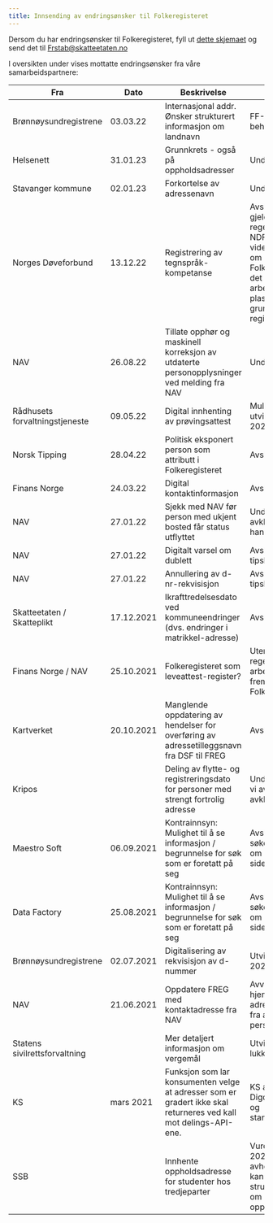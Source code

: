 ```yaml
---
title: Innsending av endringsønsker til Folkeregisteret
---
```

Dersom du har endringsønsker til Folkeregisteret, fyll ut [dette skjemaet](./Innspillskjema_FREG_v5_1.pdf) og send det til Frstab@skatteetaten.no
  
I oversikten under vises mottatte endringsønsker fra våre samarbeidspartnere:
  
 Fra | Dato | Beskrivelse |Status | 
------------|-------------------------------------|----------------|----------------
Brønnøysundregistrene|03.03.22|Internasjonal addr. Ønsker strukturert informasjon om landnavn|FF-1379 Under behandling
Helsenett|31.01.23|Grunnkrets - også på oppholdsadresser|Under behandling
Stavanger kommune|02.01.23|Forkortelse av adressenavn|Under behandling
Norges Døveforbund|13.12.22|Registrering av tegnspråk-kompetanse|Avslått, utenfor gjeldende regelverk. Dersom NDF ønsker å jobbe videre med forslag om registrering i Folkeregisteret, må det igangsettes et arbeid for å få på plass et rettslig grunnlag for registrering
NAV|26.08.22|Tillate opphør og maskinell korreksjon av utdaterte personopplysninger ved melding fra NAV|Under behandling
Rådhusets forvaltningstjeneste|09.05.22|Digital innhenting av prøvingsattest|Mulig utviklingstiltak 2024
Norsk Tipping|28.04.22|Politisk eksponert person som attributt i Folkeregisteret|Avslått
Finans Norge|24.03.22|Digital kontaktinformasjon|Avslått
NAV|27.01.22|Sjekk med NAV før person med ukjent bosted får status utflyttet|Under arbeid, vi avklarer juridisk handlingsrom
NAV|27.01.22|Digitalt varsel om dublett|Avslått, kan bruke tipskanal
NAV|27.01.22|Annullering av d-nr-rekvisisjon|Avslått, kan bruke tipskanal
Skatteetaten / Skatteplikt|17.12.2021|Ikrafttredelsesdato ved kommuneendringer (dvs. endringer i matrikkel-adresse)|Avslått
Finans Norge / NAV|25.10.2021|Folkeregisteret som leveattest-register?|Utenfor dagens regelverk. Tas inn i arbeidet med fremtidens Folkeregister
Kartverket|20.10.2021|Manglende oppdatering av hendelser for overføring av adressetilleggsnavn fra DSF til FREG|Avslått. 
Kripos||Deling av flytte- og registreringsdato for personer med strengt fortrolig adresse|Under behandling, vi avventer avklaring fra Kripos
Maestro Soft|06.09.2021|Kontrainnsyn: Mulighet til å se informasjon / begrunnelse for søk som er foretatt på seg |Avslått. Den som søker kan informere om dette på egne sider
Data Factory|25.08.2021|Kontrainnsyn: Mulighet til å se informasjon / begrunnelse for søk som er foretatt på seg |Avslått. Den som søker kan informere om dette på egne sider
Brønnøysundregistrene|02.07.2021|Digitalisering av rekvisisjon av d-nummer|Utviklet og levert i 2022
NAV|21.06.2021|Oppdatere FREG med kontaktadresse fra NAV|Avvist. Ikke hjemmel til å motta adresseinformasjon fra andre enn personen selv
Statens sivilrettsforvaltning||Mer detaljert informasjon om vergemål|Utvikles i 2022, lukkes
KS|mars 2021|Funksjon som lar konsumenten velge at adresser som er gradert ikke skal returneres ved kall mot delings-API-ene.|KS avklarer med Digdirs arkitektur- og standardiseringsråd
SSB||Innhente oppholdsadresse for studenter hos tredjeparter|Vurderes utviklet i 2024, men avhengig av at vi kan motta strukturerte data om oppholdsadresse



